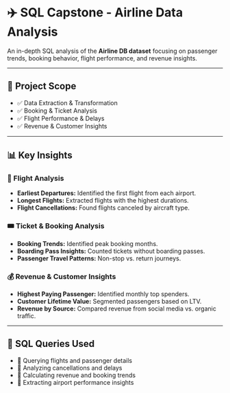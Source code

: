 <h1>✈️ SQL Capstone - Airline Data Analysis</h1>
<p>An in-depth SQL analysis of the <b>Airline DB dataset</b> focusing on passenger trends, booking behavior, flight performance, and revenue insights.</p>

<hr>

<h2>📌 Project Scope</h2>
<ul>
    <li>✅ Data Extraction & Transformation</li>
    <li>✅ Booking & Ticket Analysis</li>
    <li>✅ Flight Performance & Delays</li>
    <li>✅ Revenue & Customer Insights</li>
</ul>

<hr>

<h2>📊 Key Insights</h2>

<h3>🛫 Flight Analysis</h3>
<ul>
    <li><b>Earliest Departures:</b> Identified the first flight from each airport.</li>
    <li><b>Longest Flights:</b> Extracted flights with the highest durations.</li>
    <li><b>Flight Cancellations:</b> Found flights canceled by aircraft type.</li>
</ul>

<h3>🎟️ Ticket & Booking Analysis</h3>
<ul>
    <li><b>Booking Trends:</b> Identified peak booking months.</li>
    <li><b>Boarding Pass Insights:</b> Counted tickets without boarding passes.</li>
    <li><b>Passenger Travel Patterns:</b> Non-stop vs. return journeys.</li>
</ul>

<h3>💰 Revenue & Customer Insights</h3>
<ul>
    <li><b>Highest Paying Passenger:</b> Identified monthly top spenders.</li>
    <li><b>Customer Lifetime Value:</b> Segmented passengers based on LTV.</li>
    <li><b>Revenue by Source:</b> Compared revenue from social media vs. organic traffic.</li>
</ul>

<hr>

<h2>🚀 SQL Queries Used</h2>
<ul>
    <li>📌 Querying flights and passenger details</li>
    <li>📌 Analyzing cancellations and delays</li>
    <li>📌 Calculating revenue and booking trends</li>
    <li>📌 Extracting airport performance insights</li>
</ul>
